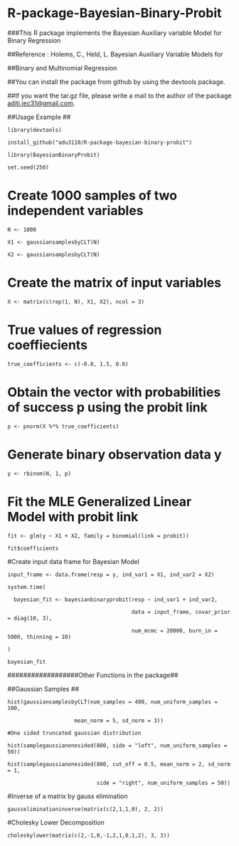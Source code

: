 # R-package-Bayesian-Binary-Probit

###This R package implements the Bayesian Auxiliary variable Model for Binary Regression

##Reference : Holems, C., Held, L. Bayesian Auxiliary Variable Models for 

##Binary and Multinomial Regression

##You can install the package from github by using the devtools package. 

##If you want the tar.gz file, please write a mail to the author of the package <aditi.jec31@gmail.com>. 

##Usage Example ##
```
library(devtools)

install_github("adu3110/R-package-bayesian-binary-probit")

library(BayesianBinaryProbit)

set.seed(250)
```
# Create 1000 samples of two independent variables
```
N <- 1000

X1 <- gaussiansamplesbyCLT(N)

X2 <- gaussiansamplesbyCLT(N)
```
# Create the matrix of input variables
```
X <- matrix(c(rep(1, N), X1, X2), ncol = 3)
```
# True values of regression coeffiecients
```
true_coefficients <- c(-0.8, 1.5, 0.6)
```
# Obtain the vector with probabilities of success p using the probit link
```
p <- pnorm(X %*% true_coefficients)
```
# Generate binary observation data y
```
y <- rbinom(N, 1, p)
```
# Fit the MLE Generalized Linear Model with probit link
```
fit <- glm(y ~ X1 + X2, family = binomial(link = probit))

fit$coefficients
```
#Create input data frame for Bayesian Model 
```
input_frame <- data.frame(resp = y, ind_var1 = X1, ind_var2 = X2)

system.time(

  bayesian_fit <- bayesianbinaryprobit(resp ~ ind_var1 + ind_var2, 
  
                                       data = input_frame, covar_prior = diag(10, 3), 
                                       
                                       num_mcmc = 20000, burn_in = 5000, thinning = 10)
                                       
)

bayesian_fit

```

##################Other Functions in the package##

##Gaussian Samples ##
```
hist(gaussiansamplesbyCLT(num_samples = 400, num_uniform_samples = 100, 

                     mean_norm = 5, sd_norm = 3))

#One sided truncated gaussian distribution

hist(samplegaussianonesided(800, side = "left", num_uniform_samples = 50))

hist(samplegaussianonesided(800, cut_off = 0.5, mean_norm = 2, sd_norm = 1,

                            side = "right", num_uniform_samples = 50))
```
#Inverse of a matrix by gauss elimination
```
gausseliminationinverse(matrix(c(2,1,1,0), 2, 2))
```
#Cholesky Lower Decomposition
```
choleskylower(matrix(c(2,-1,0,-1,2,1,0,1,2), 3, 3))
```
